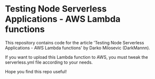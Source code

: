 # Testing Node Serverless Applications - AWS Lambda functions

This repository contains code for the article 'Testing Node Serverless Applications - AWS Lambda functions' by Darko Milosevic (DarkMannn).

If you want to upload this Lambda function to AWS, you must tweak the serverless.yml file according to your needs.

Hope you find this repo useful!
